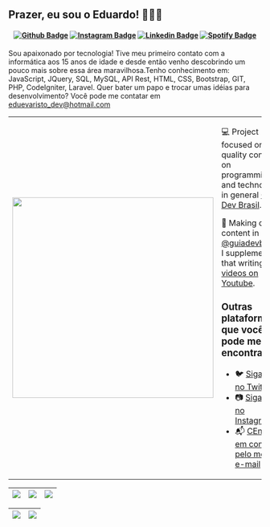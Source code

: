 ## Prazer, eu sou o Eduardo! 👨🏻‍💻

<h4 align="center">

  [![Github Badge](https://img.shields.io/badge/-Facebook-blue?style=for-the-badge&logo=Facebook&logoColor=white&link=https://github.com/arthurspk)]([https://www.facebook.com/seixasqlc/](https://www.facebook.com/eduardo.evaristo.146))
  [![Instagram Badge](https://img.shields.io/badge/-instagram-red?style=for-the-badge&logo=instagram&logoColor=white&link=https://github.com/arthurspk)](https://www.instagram.com/edueevaristo_/)
  [![Linkedin Badge](https://img.shields.io/badge/-Linkedin-blue?style=for-the-badge&logo=Linkedin&logoColor=white&link=https://github.com/arthurspk)]([https://www.linkedin.com/in/arthurspk/](https://www.linkedin.com/in/eduardo-evaristo-35151a156/))
  [![Spotify Badge](https://img.shields.io/badge/-Spotify-3bb34b?style=for-the-badge&logo=Spotify&logoColor=161f16&link=https://github.com/arthurspk)](https://open.spotify.com/user/52d6ubchjx3oyf4kkf69v1arm)
  
</h4>
  
Sou apaixonado por tecnologia! Tive meu primeiro contato com a informática aos 15 anos de idade e desde então venho descobrindo um pouco mais sobre essa área maravilhosa.Tenho conhecimento em: JavaScript, JQuery, SQL, MySQL, API Rest, HTML, CSS, Bootstrap, GIT, PHP, CodeIgniter, Laravel.
Quer bater um papo e trocar umas idéias para desenvolvimento? Você pode me contatar em eduevaristo_dev@hotmail.com

<table border="0" cellspacing="0" cellpadding="0">
  <tr>
    <td style="border: 0";>
      <img width="400" src="https://i.imgur.com/bXxIgrd.png" />
    </td>
    <td style="border: 0";>
      <p>
        💻 Project focused on quality content on programming and technology in general <a href="https://www.instagram.com/guiadevbrasil/">Guia Dev Brasil<a/>.
      </p>
      <p>
        🌙 Making daily content in <a href="https://www.instagram.com/guiadevbrasil/">@guiadevbrasil</a>, I supplement that writing with <a href="https://www.youtube.com/channel/UCzmXzz_VR0Li8-YOvWN_t3g">videos on Youtube</a>.
      </p>
      <h3>Outras plataformas que você pode me encontrar:</h3>
      <ul>
        <li>
          🐦 <a href="[https://twitter.com/dualmostsad]">Siga-me no Twitter</a>
        </li>
        <li>
          📷 <a href="https://www.instagram.com/edueevaristo_/">Siga-me no Instagram</a>
        </li>
        <li>
          📬 <a href=mailto:eduevaristo_dev@hotmail.com>CEntre em contato pelo meu e-mail</a>
        </li>
      </ul>
    </td>
  </tr>
</table>

| ![](http://github-profile-summary-cards.vercel.app/api/cards/stats?username=edueevaristo&theme=nord_dark) | ![](http://github-profile-summary-cards.vercel.app/api/cards/repos-per-language?username=edueevaristo&hide=Html&theme=nord_dark) | ![](http://github-profile-summary-cards.vercel.app/api/cards/most-commit-language?username=edueevaristo&theme=nord_dark) |
| :-: | :-: | :-: |

| ![](http://github-profile-summary-cards.vercel.app/api/cards/profile-details?username=edueevaristo&theme=nord_dark) | ![](https://github-readme-streak-stats.herokuapp.com/?user=edueevaristo&hide_border=true&date_format=M%20j%5B%2C%20Y%5D&background=2D3742&stroke=2D3742&ring=6bbbca&fire=6bbbca&currStreakNum=fff&sideNums=6bbbca&currStreakLabel=6bbbca&sideLabels=fff&dates=fff) |
| :-: | :-: |
